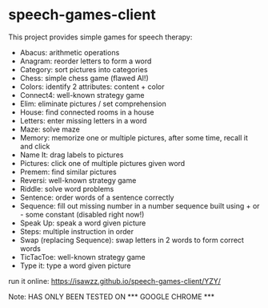 # speech-games-client

This project provides simple games for speech therapy:

- Abacus: arithmetic operations
- Anagram: reorder letters to form a word
- Category: sort pictures into categories
- Chess: simple chess game (flawed AI!)
- Colors: identify 2 attributes: content + color 
- Connect4: well-known strategy game
- Elim: eliminate pictures / set comprehension
- House: find connected rooms in a house
- Letters: enter missing letters in a word
- Maze: solve maze
- Memory: memorize one or multiple pictures, after some time, recall it and click
- Name It: drag labels to pictures
- Pictures: click one of multiple pictures given word
- Premem: find similar pictures
- Reversi: well-known strategy game
- Riddle: solve word problems
- Sentence: order words of a sentence correctly
- Sequence: fill out missing number in a number sequence built using + or - some constant (disabled right now!)
- Speak Up: speak a word given picture
- Steps: multiple instruction in order
- Swap (replacing Sequence): swap letters in 2 words to form correct words
- TicTacToe: well-known strategy game
- Type it: type a word given picture

run it online: https://isawzz.github.io/speech-games-client/YZY/

Note: HAS ONLY BEEN TESTED ON *** GOOGLE CHROME ***

